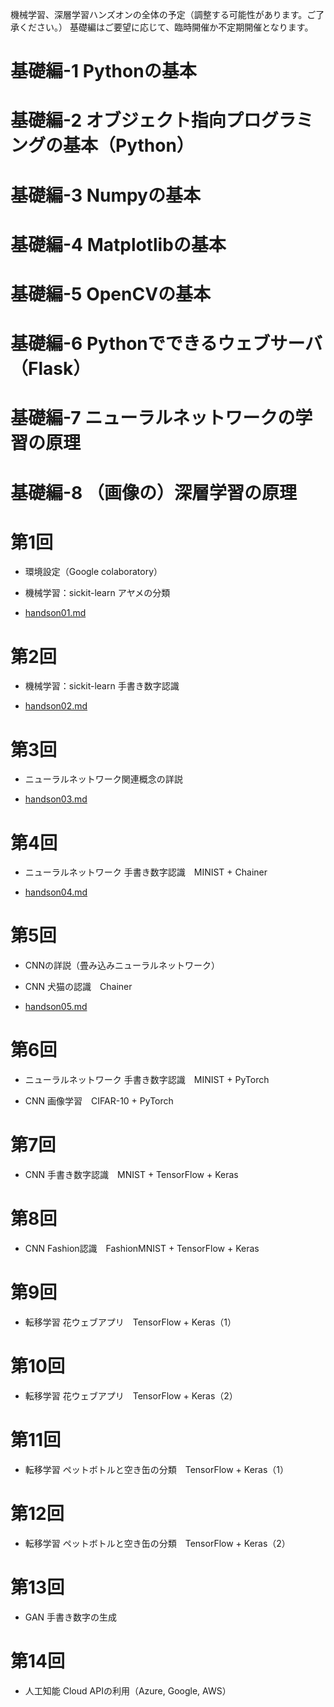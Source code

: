 機械学習、深層学習ハンズオンの全体の予定（調整する可能性があります。ご了承ください。）
基礎編はご要望に応じて、臨時開催か不定期開催となります。

# 基礎編-1 Pythonの基本

# 基礎編-2 オブジェクト指向プログラミングの基本（Python）

# 基礎編-3 Numpyの基本

# 基礎編-4 Matplotlibの基本

# 基礎編-5 OpenCVの基本

# 基礎編-6 Pythonでできるウェブサーバ（Flask）

# 基礎編-7 ニューラルネットワークの学習の原理

# 基礎編-8 （画像の）深層学習の原理

# 第1回

* 環境設定（Google colaboratory）

* 機械学習：sickit-learn アヤメの分類

* [handson01.md](handson01.md)

# 第2回

* 機械学習：sickit-learn 手書き数字認識

* [handson02.md](handson02.md)

# 第3回

* ニューラルネットワーク関連概念の詳説

* [handson03.md](handson03.md)

# 第4回

* ニューラルネットワーク 手書き数字認識　MINIST + Chainer

* [handson04.md](handson04.md)

# 第5回 

* CNNの詳説（畳み込みニューラルネットワーク）

* CNN 犬猫の認識　Chainer

* [handson05.md](handson05.md)

# 第6回

* ニューラルネットワーク  手書き数字認識　MINIST + PyTorch

* CNN 画像学習　CIFAR-10 + PyTorch

# 第7回

* CNN 手書き数字認識　MNIST + TensorFlow + Keras

# 第8回

* CNN Fashion認識　FashionMNIST + TensorFlow + Keras

# 第9回

* 転移学習 花ウェブアプリ　TensorFlow + Keras（1）

# 第10回

* 転移学習 花ウェブアプリ　TensorFlow + Keras（2）

# 第11回

* 転移学習 ペットボトルと空き缶の分類　TensorFlow + Keras（1）

# 第12回

* 転移学習 ペットボトルと空き缶の分類　TensorFlow + Keras（2）

# 第13回

* GAN 手書き数字の生成

# 第14回

* 人工知能 Cloud APIの利用（Azure, Google, AWS）
